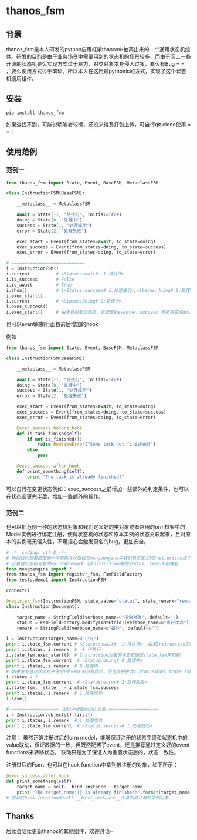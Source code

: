 # thanos_fsm
## 背景
thanos_fsm是本人研发的python应用框架thanos中抽离出来的一个通用状态机组件。研发的目的是由于业务场景中需要用到的状态机的场景较多，而由于网上一些开源的状态机要么实现方式过于暴力，对类对象本身侵入过多，要么有Bug = = ，要么使用方式过于繁琐。所以本人在这用最pythonic的方式，实现了这个状态机通用组件。

## 安装

```
pip install thanos_fsm
```
如果查找不到，可能说明笔者较懒，还没来得及打包上传，可自行git clone使用 = =！

## 使用范例

### 范例一

```python
from thanos_fsm import State, Event, BaseFSM, MetaclassFSM

class InstructionFSM(BaseFSM):

    __metaclass__ = MetaclassFSM

    await = State(-1, "待执行", initial=True)
    doing = State(0, "处理中")
    success = State(1, "处理成功")
    error = State(2, "处理失败")

    exec_start = Event(from_states=await, to_state=doing)
    exec_success = Event(from_states=doing, to_state=success)
    exec_error = Event(from_states=doing, to_state=error)

# ============================
i = InstructionFSM()
i.current          # <Status:await# -1:待执行>
i.is_success       # False
i.is_await         # True
i.show()           # [<Status:success# 1:处理成功>,<Status:doing# 0:处理中>,<Status:await# -1:待执行>,<Status:error# 2:处理失败>]
i.exec_start()
i.current          # <Status:doing# 0:处理中>
i.exec_success()
i.exec_start()     # 由于已经到达终态，且配置的event中，success 不能再变成doing ， 所以会raise InvalidStateTransition
```

也可以event的执行函数前后增加的hook

例如：

```python
from thanos_fsm import State, Event, BaseFSM, MetaclassFSM

class InstructionFSM(BaseFSM):

    __metaclass__ = MetaclassFSM

    await = State(-1, "待执行", initial=True)
    doing = State(0, "处理中")
    success = State(1, "处理成功")
    error = State(2, "处理失败")

    exec_start = Event(from_states=await, to_state=doing)
    exec_success = Event(from_states=doing, to_state=success)
    exec_error = Event(from_states=doing, to_state=error)

    @exec_success.before_hook
    def is_task_finish(self):
        if not is_finished():
            raise RuntimeError("Some task not finished!")
        else:
            pass

    @exec_success.after_hook
    def print_something(self):
        print "The task is already finished!"
```

可以自行在变更状态例如：exec_success之前增加一些额外的判定条件，也可以在状态变更完毕后，增加一些额外的操作。



### 范例二

也可以把范例一种的状态机对象和我们定义好的类对象或者常用的orm框架中的Model实例进行绑定注册，使得状态机的状态和原本实例的状态关联起来，且对原本的实例毫无侵入性，不用担心会触发莫名的bug，更加安全。

```python
# -*- coding: utf-8 -*-
# 例如我们想要把范例一中的指令状态机与mongoengine中我们自己定义的Instruction这个Model对象关联起来
# 且希望状态机对象的value和remark 与Instruction中的status, remark相映射
from mongoengine import *
from thanos_fsm import register_fsm, FsmFieldFactory
from tests.demo1 import InstructionFSM

connect()

@register_fsm(InstructionFSM, state_value="status", state_remark="remark")
class Instruction(Document):

    target_name = StringField(verbose_name=u"指令对象", default="")
    status = FsmFieldFactory.modify(IntField)(verbose_name=u"执行状态")
    remark = StringField(verbose_name=u"备注", default=u"")

i = Instruction(target_name=u"小方")
print i.state_fsm.current # <Status:await# -1:待执行>  如果Instruction的status初始没有值，则会根据状态机对象i.state_fsm.current
print i.status, i.remark  # -1 待执行
i.state_fsm.exec_start()  # Instruction对象的状态机通过state_fsm来控制
print i.state_fsm.current  # <Status:doing# 0:处理中>
print i.status, i.remark  # 0 处理中
# 如果没有通过状态机中注册的event来转移状态，而是直接更改i.status或者i.state_fsm.__state__的值，则视为人工重置状态，改变其中之一，另一个的值也会随之改变，实现了i.status和i.state_fsm.__state__的双向联动
i.status = 2
print i.state_fsm.current  # <Status:error# 2:处理失败>
i.state_fsm.__state__ = i.state_fsm.success
print i.status, i.remark  # 1 处理成功
i.save()

# ================== 从db中读取model对象 ===================
i = Instruction.objects().first()
print i.status, i.remark  # 1 处理成功
print i.state_fsm.current  # <Status:success# 1:处理成功>
```

注意： 虽然正确注册过后的orm model，能够保证注册的状态字段和状态机中的value联动，保证数据的一致，但既然配置了event，还是推荐通过定义好的event functions来转移状态， 联动只是为了保证人为重置状态后的，状态一致性。



注册过后的Fsm，也可以在hook function中拿到被注册的对象，如下所示：

```python
@exec_success.after_hook
def print_something(self):
    target_name = self.__bind_instance__.target_name
    print "The target_name:{} is already finished!".format(target_name)
# 可以在hook function的self.__bind_instance__中拿到被注册的实例对象
```



## Thanks

后续会陆续更新thanos的其他组件，欢迎讨论~

